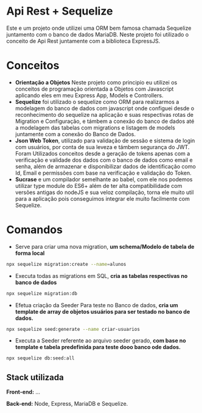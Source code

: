
# Api Rest + Sequelize

Este e um projeto onde utilizei uma ORM bem famosa chamada Sequelize juntamento com o banco de dados MariaDB. Neste projeto foi utilizado o conceito de Api Rest juntamente com a biblioteca ExpressJS.

# Conceitos

- **Orientação a Objetos** Neste projeto como principio eu utilizei os conceitos de programação orientada a Objetos com Javascript aplicando eles em meu Express App, Models e Controllers.
- **Sequelize** foi utilizado o sequelize como ORM para realizarmos a modelagem do banco de dados com javascript onde configuei desde o reconhecimento do sequelize na aplicação e suas respectivas rotas de Migration e Configuração, e támbem a conexão do banco de dados até a modelagem das tabelas com migrations e listagem de models juntamente com a conexão do Banco de Dados. 
- **Json Web Token**, utilizado para validação de sessão e sistema de login com usuários, por conta de sua leveza e támbem segurança do JWT. Foram Utilizados conceitos desde a geração de tokens apenas com a verificação e validade dos dados com o banco de dados como email e senha, além de armazenar e disponibilizar dados de identificação como Id, Email e permissões com base na verificação e validação do Token.
- **Sucrase** e um compilador semelhante ao babel, com ele nos podemos utilizar type module do ES6+ além de ter alta compatibilidade com versões antigas do nodeJS e sua veloz compilação, torna ele muito util para a aplicação pois conseguimos integrar ele muito facilmente com Sequelize.


# Comandos 
- Serve para criar uma nova migration, **um schema/Modelo de tabela de forma local**
```bash
npx sequelize migration:create --name=alunos
```

- Executa todas as migrations em SQL, **cria as tabelas respectivas no banco de dados**
```bash
npx sequelize migration:db
```

- Efetua criação da Seeder Para teste no Banco de dados, **cria um template de array de objetos usuários para ser testado no banco de dados.**
```bash
npx sequelize seed:generate --name criar-usuarios
```

- Executa a Seeder referente ao arquivo seeder gerado, **com base no template e tabela predefinida para teste dooo banco ode dados.** 
```bash
npx sequelize db:seed:all
```



## Stack utilizada

**Front-end:** ...

**Back-end:** Node, Express, MariaDB e Sequelize.

